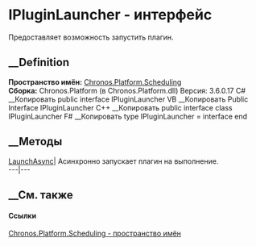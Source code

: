# IPluginLauncher - интерфейс
Предоставляет возможность запустить плагин.
## __Definition
 **Пространство имён:**
[Chronos.Platform.Scheduling](N_Chronos_Platform_Scheduling.htm)  
 **Сборка:** Chronos.Platform (в Chronos.Platform.dll) Версия: 3.6.0.17
C# __Копировать
     public interface IPluginLauncher
VB __Копировать
     Public Interface IPluginLauncher
C++ __Копировать
     public interface class IPluginLauncher
F# __Копировать
     type IPluginLauncher = interface end
##  __Методы
[LaunchAsync](M_Chronos_Platform_Scheduling_IPluginLauncher_LaunchAsync.htm)|
Асинхронно запускает плагин на выполнение.  
---|---  
## __См. также
#### Ссылки
[Chronos.Platform.Scheduling - пространство
имён](N_Chronos_Platform_Scheduling.htm)
